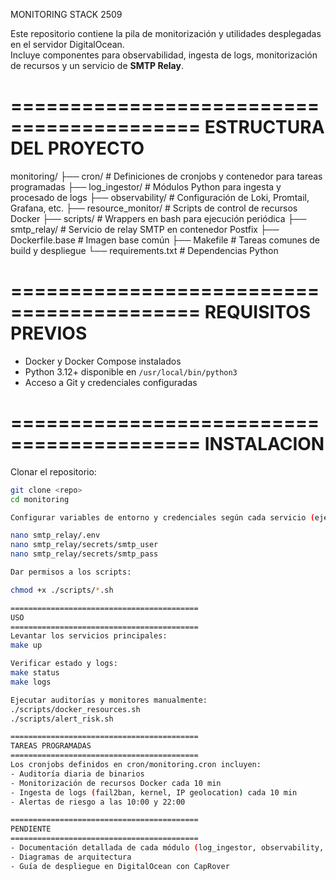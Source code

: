 MONITORING STACK 2509

Este repositorio contiene la pila de monitorización y utilidades desplegadas en el servidor DigitalOcean.  
Incluye componentes para observabilidad, ingesta de logs, monitorización de recursos y un servicio de **SMTP Relay**.

==========================================
ESTRUCTURA DEL PROYECTO
==========================================
monitoring/
├── cron/ # Definiciones de cronjobs y contenedor para tareas programadas
├── log_ingestor/ # Módulos Python para ingesta y procesado de logs
├── observability/ # Configuración de Loki, Promtail, Grafana, etc.
├── resource_monitor/ # Scripts de control de recursos Docker
├── scripts/ # Wrappers en bash para ejecución periódica
├── smtp_relay/ # Servicio de relay SMTP en contenedor Postfix
├── Dockerfile.base # Imagen base común
├── Makefile # Tareas comunes de build y despliegue
└── requirements.txt # Dependencias Python

==========================================
REQUISITOS PREVIOS
==========================================
- Docker y Docker Compose instalados
- Python 3.12+ disponible en `/usr/local/bin/python3`
- Acceso a Git y credenciales configuradas

==========================================
INSTALACION
==========================================
Clonar el repositorio:

```bash
git clone <repo>
cd monitoring

Configurar variables de entorno y credenciales según cada servicio (ejemplo para SMTP Relay):

nano smtp_relay/.env
nano smtp_relay/secrets/smtp_user
nano smtp_relay/secrets/smtp_pass

Dar permisos a los scripts:

chmod +x ./scripts/*.sh

==========================================
USO
==========================================
Levantar los servicios principales:
make up

Verificar estado y logs:
make status
make logs

Ejecutar auditorías y monitores manualmente:
./scripts/docker_resources.sh
./scripts/alert_risk.sh

==========================================
TAREAS PROGRAMADAS
==========================================
Los cronjobs definidos en cron/monitoring.cron incluyen:
- Auditoría diaria de binarios
- Monitorización de recursos Docker cada 10 min
- Ingesta de logs (fail2ban, kernel, IP geolocation) cada 10 min
- Alertas de riesgo a las 10:00 y 22:00

==========================================
PENDIENTE
==========================================
- Documentación detallada de cada módulo (log_ingestor, observability, etc.)
- Diagramas de arquitectura
- Guía de despliegue en DigitalOcean con CapRover

